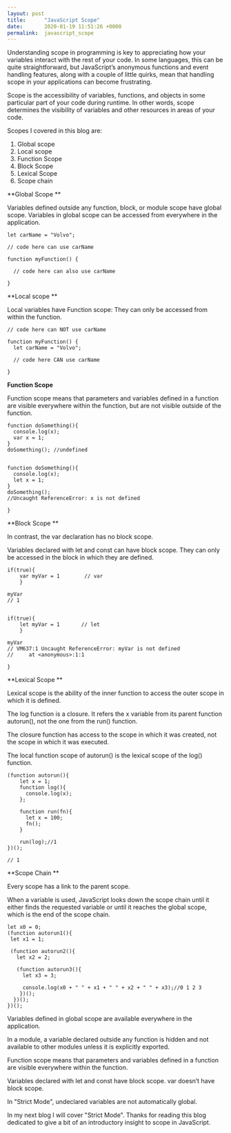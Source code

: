 ```yaml
---
layout: post
title:      "JavaScript Scope"
date:       2020-01-19 11:51:26 +0000
permalink:  javascript_scope
---
```



Understanding scope in programming is key to appreciating how your variables interact with the rest of your code. In some languages, this can be quite straightforward, but JavaScript’s anonymous functions and event handling features, along with a couple of little quirks, mean that handling scope in your applications can become frustrating.

Scope is the accessibility of variables, functions, and objects in some particular part of your code during runtime. In other words, scope determines the visibility of variables and other resources in areas of your code.



Scopes I covered in this blog are:
1. Global scope
2. Local scope
3. Function Scope
4. Block Scope
5. Lexical Scope
6. Scope chain



**Global Scope
**

Variables defined outside any function, block, or module scope have global scope. Variables in global scope can be accessed from everywhere in the application.

```
let carName = "Volvo";

// code here can use carName

function myFunction() {

  // code here can also use carName

}
```

**Local scope
**

Local variables have Function scope: They can only be accessed from within the function.


```
// code here can NOT use carName

function myFunction() {
  let carName = "Volvo";

  // code here CAN use carName

}
```

**Function Scope**

Function scope means that parameters and variables defined in a function are visible everywhere within the function, but are not visible outside of the function.

```
function doSomething(){
  console.log(x);
  var x = 1;
}
doSomething(); //undefined


function doSomething(){
  console.log(x);
  let x = 1;
}
doSomething();
//Uncaught ReferenceError: x is not defined

}
```

**Block Scope
**

In contrast, the var declaration has no block scope.

Variables declared with let and const can have block scope. They can only be accessed in the block in which they are defined.

```
if(true){
    var myVar = 1        // var
    }

myVar
// 1


if(true){
    let myVar = 1       // let
    }

myVar
// VM637:1 Uncaught ReferenceError: myVar is not defined
//     at <anonymous>:1:1

}
```


**Lexical Scope
**

Lexical scope is the ability of the inner function to access the outer scope in which it is defined.

The log function is a closure. It refers the x variable from its parent function autorun(), not the one from the run() function.

The closure function has access to the scope in which it was created, not the scope in which it was executed.

The local function scope of autorun() is the lexical scope of the log() function.

```
(function autorun(){
    let x = 1;
    function log(){
      console.log(x);
    };
    
    function run(fn){
      let x = 100;
      fn();
    }
    
    run(log);//1
})();

// 1
```

**Scope Chain
**

Every scope has a link to the parent scope.

When a variable is used, JavaScript looks down the scope chain until it either finds the requested variable or until it reaches the global scope, which is the end of the scope chain.

```
let x0 = 0;
(function autorun1(){
 let x1 = 1;
  
 (function autorun2(){
   let x2 = 2;
  
   (function autorun3(){
     let x3 = 3;
      
     console.log(x0 + " " + x1 + " " + x2 + " " + x3);//0 1 2 3
    })();
  })();
})();
```

Variables defined in global scope are available everywhere in the application.

In a module, a variable declared outside any function is hidden and not available to other modules unless it is explicitly exported.

Function scope means that parameters and variables defined in a function are visible everywhere within the function.

Variables declared with let and const have block scope. var doesn’t have block scope.

In "Strict Mode", undeclared variables are not automatically global.

In my next blog I will cover "Strict Mode". Thanks for reading this blog dedicated to give a bit of an introductory insight to scope in JavaScript.



